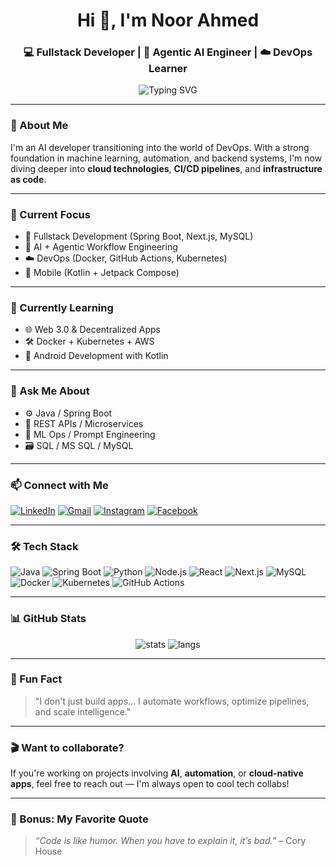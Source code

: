 <h1 align="center">Hi 👋, I'm Noor Ahmed</h1>
<h3 align="center">💻 Fullstack Developer | 🤖 Agentic AI Engineer | ☁️ DevOps Learner</h3>

<p align="center">
  <img src="https://readme-typing-svg.herokuapp.com?font=Fira+Code&size=24&duration=3000&pause=1000&center=true&vCenter=true&width=435&lines=AI+Engineer+%7C+DevOps+Enthusiast;Spring+Boot+%7C+Next.js+%7C+Node.js;Building+smart+automated+systems+💡;Lifelong+learner+🌱" alt="Typing SVG" />
</p>

---

### 🚀 About Me
I'm an AI developer transitioning into the world of DevOps. With a strong foundation in machine learning, automation, and backend systems, I'm now diving deeper into **cloud technologies**, **CI/CD pipelines**, and **infrastructure as code**.

---

### 🎯 Current Focus
- 🔧 Fullstack Development (Spring Boot, Next.js, MySQL)
- 🤖 AI + Agentic Workflow Engineering
- ☁️ DevOps (Docker, GitHub Actions, Kubernetes)
- 📱 Mobile (Kotlin + Jetpack Compose)

---

### 🌱 Currently Learning
- 🌐 Web 3.0 & Decentralized Apps
- 🛠️ Docker + Kubernetes + AWS
- 📲 Android Development with Kotlin

---

### 💬 Ask Me About
- ⚙️ Java / Spring Boot
- 🔁 REST APIs / Microservices
- 🧠 ML Ops / Prompt Engineering
- 🗃️ SQL / MS SQL / MySQL

---

### 📫 Connect with Me

[![LinkedIn](https://img.shields.io/badge/LinkedIn-Noor%20Ahmed-blue?logo=linkedin)](https://www.linkedin.com/in/noor-ahmed-2980b122a/)
[![Gmail](https://img.shields.io/badge/Gmail-aniiahmed380@gmail.com-red?logo=gmail)](mailto:aniiahmed380@gmail.com)
[![Instagram](https://img.shields.io/badge/Instagram-CharmingNoor-purple?logo=instagram)](https://www.instagram.com/chrmingnoor786/)
[![Facebook](https://img.shields.io/badge/Facebook-CharmingNoor-blue?logo=facebook)](https://www.facebook.com/chrmingnoorahmed)

---

### 🛠️ Tech Stack

![Java](https://img.shields.io/badge/-Java-007396?style=flat&logo=java)
![Spring Boot](https://img.shields.io/badge/-Spring%20Boot-6DB33F?style=flat&logo=spring-boot)
![Python](https://img.shields.io/badge/-Python-3776AB?style=flat&logo=python)
![Node.js](https://img.shields.io/badge/-Node.js-339933?style=flat&logo=node.js)
![React](https://img.shields.io/badge/-React-61DAFB?style=flat&logo=react)
![Next.js](https://img.shields.io/badge/-Next.js-black?style=flat&logo=next.js)
![MySQL](https://img.shields.io/badge/-MySQL-4479A1?style=flat&logo=mysql)
![Docker](https://img.shields.io/badge/-Docker-2496ED?style=flat&logo=docker)
![Kubernetes](https://img.shields.io/badge/-Kubernetes-326CE5?style=flat&logo=kubernetes)
![GitHub Actions](https://img.shields.io/badge/-GitHub%20Actions-2088FF?style=flat&logo=github-actions)

---

### 📊 GitHub Stats

<p align="center">
  <img src="https://github-readme-stats.vercel.app/api?username=noorahmed786&show_icons=true&theme=radical" alt="stats" />
  <img src="https://github-readme-stats.vercel.app/api/top-langs/?username=noorahmed786&layout=compact&theme=radical" alt="langs" />
</p>

---

### 🧠 Fun Fact
> "I don't just build apps... I automate workflows, optimize pipelines, and scale intelligence."

---

### 🎬 Want to collaborate?

If you're working on projects involving **AI**, **automation**, or **cloud-native apps**, feel free to reach out — I'm always open to cool tech collabs!

---

### 🔗 Bonus: My Favorite Quote
> *“Code is like humor. When you have to explain it, it’s bad.”* – Cory House

